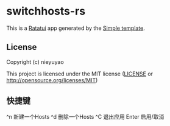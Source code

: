 # switchhosts-rs

This is a [Ratatui] app generated by the [Simple template].

[Ratatui]: https://ratatui.rs
[Simple Template]: https://github.com/ratatui/templates/tree/main/simple

## License

Copyright (c) nieyuyao

This project is licensed under the MIT license ([LICENSE] or <http://opensource.org/licenses/MIT>)

[LICENSE]: ./LICENSE


## 快捷键

^n 新建一个Hosts
^d 删除一个Hosts
^C 退出应用
Enter 启用/取消